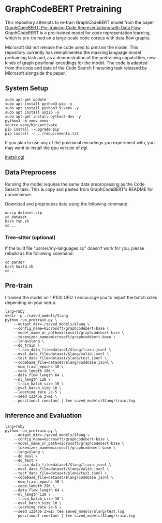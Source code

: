 

# GraphCodeBERT Pretraining
This repository attempts to re-train GraphCodeBERT model from the paper [GraphCodeBERT: Pre-training Code Representations with Data Flow](https://arxiv.org/abs/2009.08366). GraphCodeBERT is a pre-trained model for code representation learning, which is pre-trained on a large-scale code corpus with data flow graphs.

Microsoft did not release the code used to pretrain the model. This repository currently has reimplimented the masking language model pretraining task and, as a demonstration of the pretraining capabilities, new kinds of graph positional encodings for the model. The code is adapted from the code and data of the Code Search finetuning task released by Microsoft alongside the paper.

## System Setup
```shell
sudo apt-get update
sudo apt install python3-pip -y
sudo apt install python3.9-venv -y
sudo apt install unzip -y
sudo apt-get install python3-dev -y
python3 -m venv venv
source venv/bin/activate
pip install --upgrade pip
pip install -r ../requirements.txt
```
If you plan to use any of the positional encodings you experiment with, you may want to install the gpu version of dgl.

[Install dgl](https://www.dgl.ai/pages/start.html)

## Data Preprocess

Running the model requires the same data preprocessing as the Code Search task. This is copy and pasted from GraphCodeBERT's README for convenience:

Download and preprocess data using the following command.
```shell
unzip dataset.zip
cd dataset
bash run.sh 
cd ..
```

### Tree-sitter (optional)

If the built file "parser/my-languages.so" doesn't work for you, please rebuild as the following command:

```shell
cd parser
bash build.sh
cd ..
```

## Pre-train

I trained the model on 1 P100 GPU. I encourage you to adjust the batch sizes depending on your setup.
```shell
lang=ruby
mkdir -p ./saved_models/$lang
python run_pretrain.py \
    --output_dir=./saved_models/$lang \
    --config_name=microsoft/graphcodebert-base \
    --model_name_or_path=microsoft/graphcodebert-base \
    --tokenizer_name=microsoft/graphcodebert-base \
    --lang=$lang \
    --do_train \
    --train_data_file=dataset/$lang/train.jsonl \
    --eval_data_file=dataset/$lang/valid.jsonl \
    --test_data_file=dataset/$lang/test.jsonl \
    --codebase_file=dataset/$lang/codebase.jsonl \
    --num_train_epochs 10 \
    --code_length 256 \
    --data_flow_length 64 \
    --nl_length 128 \
    --train_batch_size 10 \
    --eval_batch_size 10 \
    --learning_rate 2e-5 \
    --seed 123456 2>&1 \
    --positional constant | tee saved_models/$lang/train.log
```
## Inference and Evaluation

```shell
lang=ruby
python run_pretrain.py \
    --output_dir=./saved_models/$lang \
    --config_name=microsoft/graphcodebert-base \
    --model_name_or_path=microsoft/graphcodebert-base \
    --tokenizer_name=microsoft/graphcodebert-base \
    --lang=$lang \
    --do_eval \
    --do_test \
    --train_data_file=dataset/$lang/train.jsonl \
    --eval_data_file=dataset/$lang/valid.jsonl \
    --test_data_file=dataset/$lang/test.jsonl \
    --codebase_file=dataset/$lang/codebase.jsonl \
    --num_train_epochs 10 \
    --code_length 256 \
    --data_flow_length 64 \
    --nl_length 128 \
    --train_batch_size 10 \
    --eval_batch_size 10 \
    --learning_rate 2e-5 \
    --seed 123456 2>&1| tee saved_models/$lang/test.log
    --positional constant | tee saved_models/$lang/train.log
```